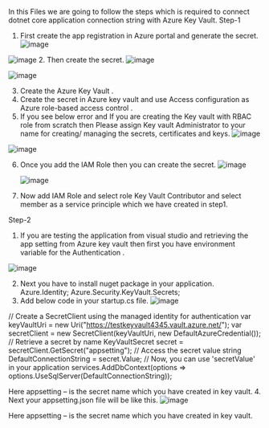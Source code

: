 In this Files we are going to follow the steps which is required to connect dotnet core application connection string with Azure Key Vault.
Step-1 
1.	First create the app registration in Azure portal and generate the secret.
   ![image](https://github.com/shubhamagrawal17/Tutorial/assets/24695227/9269bb60-ae0e-44db-937a-308136795eb0)

   ![image](https://github.com/shubhamagrawal17/Tutorial/assets/24695227/b5dafad2-bf5f-424f-a13c-2ce0ae8dd1a8)
   2. Then create the secret.
   ![image](https://github.com/shubhamagrawal17/Tutorial/assets/24695227/60a097d4-4286-49d4-80fc-5c7be60273b9)

   ![image](https://github.com/shubhamagrawal17/Tutorial/assets/24695227/780bb1dd-3e74-44a2-866e-92bf5a05ff74)




3.	Create the Azure Key Vault .
4.	Create the secret in Azure key vault and use Access configuration as Azure role-based access control .
5.	If you see below error and If you are creating the Key vault with RBAC role from scratch then Please assign Key vault Administrator to your name for creating/ managing the secrets, certificates and keys.
   ![image](https://github.com/shubhamagrawal17/Tutorial/assets/24695227/6f87fd76-dbc8-4b05-b049-13beb9cf6128)

   ![image](https://github.com/shubhamagrawal17/Tutorial/assets/24695227/edcf2af7-bbb8-4f03-8940-3e0341daf39f)

6. Once you add the IAM Role then you can create the secret.
   ![image](https://github.com/shubhamagrawal17/Tutorial/assets/24695227/81722ca5-6cfc-4828-b84c-61705873a711)

   ![image](https://github.com/shubhamagrawal17/Tutorial/assets/24695227/aad3770f-7dfc-48b1-8d78-c4db8c101bd4)




8.	Now add IAM Role and select role Key Vault Contributor and select member as a service principle which we have created in step1.
   
Step-2
1.	If you are testing the application from visual studio and retrieving the app setting from Azure key vault then first you have environment variable for the Authentication .
 
![image](https://github.com/shubhamagrawal17/Tutorial/assets/24695227/779b1588-05bb-4b78-97d7-792b4ef2bac1)

2.	Next you have to install nuget package in your application.
Azure.Identity;
Azure.Security.KeyVault.Secrets;
3.	Add below code in your startup.cs file.
![image](https://github.com/shubhamagrawal17/Tutorial/assets/24695227/df0de739-2eec-4d42-a76e-a6dfa28692f3)

 

// Create a SecretClient using the managed identity for authentication
            var keyVaultUri = new Uri("https://testkeyvault4345.vault.azure.net/");
            var secretClient = new SecretClient(keyVaultUri, new DefaultAzureCredential());
  // Retrieve a secret by name
   KeyVaultSecret secret = secretClient.GetSecret("appsetting");
  // Access the secret value
   string DefaultConnectionString = secret.Value;
  // Now, you can use 'secretValue' in your application
services.AddDbContext<AppDbContext>(options => options.UseSqlServer(DefaultConnectionString));

Here appsetting – is the secret name which you have created in key vault.
4.	Next your appsetting.json file will be like this.
 ![image](https://github.com/shubhamagrawal17/Tutorial/assets/24695227/eaa67a3e-67f2-4acd-80b2-f414d0b1e4ff)

Here appsetting – is the secret name which you have created in key vault.


